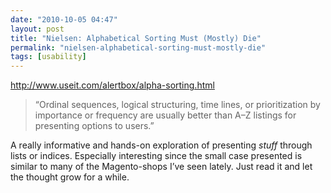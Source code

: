 ```yaml
---
date: "2010-10-05 04:47"
layout: post
title: "Nielsen: Alphabetical Sorting Must (Mostly) Die"
permalink: "nielsen-alphabetical-sorting-must-mostly-die"
tags: [usability]
---
```


<a href="http://www.useit.com/alertbox/alpha-sorting.html">http://www.useit.com/alertbox/alpha-sorting.html</a>
<blockquote class="posterous_short_quote">“Ordinal sequences, logical structuring, time lines, or prioritization by importance or frequency are usually better than A–Z listings for presenting options to users.”</blockquote>
A really informative and hands-on exploration of presenting <em>stuff</em> through lists or indices. Especially interesting since the small case presented is similar to many of the Magento-shops I’ve seen lately. Just read it and let the thought grow for a while.
